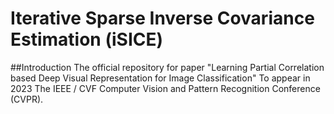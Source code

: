 # Iterative Sparse Inverse Covariance Estimation (iSICE)

##Introduction
The official repository for paper "Learning Partial Correlation based Deep Visual Representation for Image Classification" To appear in 2023 The IEEE / CVF Computer Vision and Pattern Recognition Conference (CVPR).
